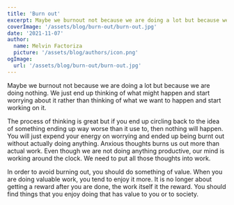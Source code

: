 ```yaml
---
title: 'Burn out'
excerpt: Maybe we burnout not because we are doing a lot but because we are doing nothing.
coverImage: '/assets/blog/burn-out/burn-out.jpg'
date: '2021-11-07'
author:
  name: Melvin Factoriza
  picture: '/assets/blog/authors/icon.png'
ogImage:
  url: '/assets/blog/burn-out/burn-out.jpg'
---
```

Maybe we burnout not because we are doing a lot but because we are doing nothing. We just end up thinking of what might happen and start worrying about it rather than thinking of what we want to happen and start working on it. 

The process of thinking is great but if you end up circling back to the idea of something ending up way worse than it use to, then nothing will happen. You will just expend your energy on worrying and ended up being burnt out without actually doing anything. Anxious thoughts burns us out more than actual work. Even though we are not doing anything productive, our mind is working around the clock. We need to put all those thoughts into work. 

In order to avoid burning out, you should do something of value. When you are doing valuable work, you tend to enjoy it more. It is no longer about getting a reward after you are done, the work itself it the reward. You should find things that you enjoy doing that has value to you or to society. 

